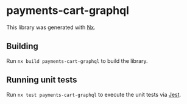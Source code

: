 # payments-cart-graphql

This library was generated with [Nx](https://nx.dev).

## Building

Run `nx build payments-cart-graphql` to build the library.

## Running unit tests

Run `nx test payments-cart-graphql` to execute the unit tests via [Jest](https://jestjs.io).
